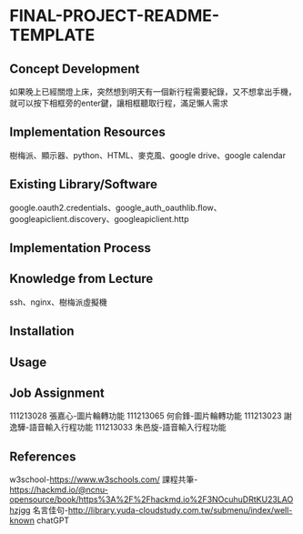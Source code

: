 # FINAL-PROJECT-README-TEMPLATE

## Concept Development

<!-- Why does your team want to build this idea/project?  -->
如果晚上已經關燈上床，突然想到明天有一個新行程需要紀錄，又不想拿出手機，就可以按下相框旁的enter鍵，讓相框聽取行程，滿足懶人需求

## Implementation Resources

<!-- e.g., How many Raspberry Pi? How much you spent on these resources? -->
樹梅派、顯示器、python、HTML、麥克風、google  drive、google calendar

## Existing Library/Software

<!-- Which libraries do you use while you implement the project -->
google.oauth2.credentials、google_auth_oauthlib.flow、googleapiclient.discovery、googleapiclient.http

## Implementation Process

<!-- What kind of problems you encounter, and how did you resolve the issue? -->

## Knowledge from Lecture

<!-- What kind of knowledge did you use on this project? -->
ssh、nginx、樹梅派虛擬機

## Installation

<!-- How do the user install with your project? -->

## Usage

<!-- How to use your project -->

## Job Assignment

111213028 張嘉心-圖片輪轉功能
111213065 何俞鋒-圖片輪轉功能
111213023 謝逸驊-語音輸入行程功能
111213033 朱邑旋-語音輸入行程功能

## References

w3school-https://www.w3schools.com/
課程共筆-https://hackmd.io/@ncnu-opensource/book/https%3A%2F%2Fhackmd.io%2F3NOcuhuDRtKU23LAOhzjgg
名言佳句-http://library.yuda-cloudstudy.com.tw/submenu/index/well-known
chatGPT